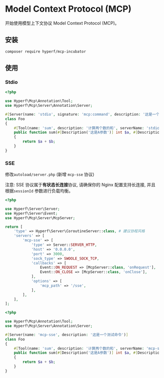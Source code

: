 # Model Context Protocol (MCP)

开始使用模型上下文协议 Model Context Protocol (MCP)。

## 安装

```bash
composer require hyperf/mcp-incubator
```

## 使用

### Stdio


```php
<?php

use Hyperf\Mcp\Annotation\Tool;
use Hyperf\Mcp\Server\Annotation\Server;

#[Server(name: 'stdio', signature: 'mcp:command', description: '这是一个测试命令')]
class Foo
{
    #[Tool(name: 'sum', description: '计算两个数的和', serverName: 'stdio')]
    public function sum(#[Description('这是A参数')] int $a, #[Description('这是B参数')] int $b = 0): int
    {
        return $a + $b;
    }
}
```



### SSE

修改`autoload/server.php` (新增 `mcp-sse` 协议)

注意: SSE 协议属于**有状态长连接**协议, 请确保你的 Nginx 配置支持长连接, 并且根据`sessionId` 参数进行负载均衡。

```php
<?php

use Hyperf\Server\Server;
use Hyperf\Server\Event;
use Hyperf\Mcp\Server\McpServer;

return [
    'type' => Hyperf\Server\CoroutineServer::class, # 建议协程风格
    'servers' => [
        'mcp-sse' => [
            'type' => Server::SERVER_HTTP,
            'host' => '0.0.0.0',
            'port' => 3000,
            'sock_type' => SWOOLE_SOCK_TCP,
            'callbacks' => [
                Event::ON_REQUEST => [McpServer::class, 'onRequest'],
                Event::ON_CLOSE => [McpServer::class, 'onClose'],
            ],
            'options' => [
                'mcp_path' => '/sse',
            ],
        ],
    ],
];
```

```php
<?php

use Hyperf\Mcp\Annotation\Tool;
use Hyperf\Mcp\Server\Annotation\Server;

#[Server(name: 'mcp-sse', description: '这是一个测试命令')]
class Foo
{
    #[Tool(name: 'sum', description: '计算两个数的和', serverName: 'mcp-sse')]
    public function sum(#[Description('这是A参数')] int $a, #[Description('这是B参数')] int $b = 0): int
    {
        return $a + $b;
    }
}
```
